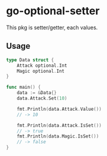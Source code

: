 # go-optional-setter
This pkg is setter/getter, each values.

## Usage
``` go
type Data struct {
    Attack optional.Int
    Magic optional.Int
}

func main() {
    data := &Data{}
    data.Attack.Set(10)

    fmt.Println(data.Attack.Value())
    // -> 10

    fmt.Println(data.Attack.IsSet())
    // -> true
    fmt.Println(data.Magic.IsSet())
    // -> false
}
```